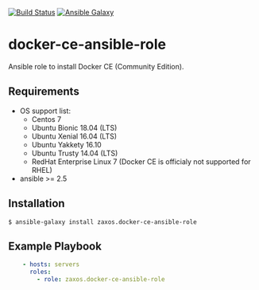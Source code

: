 [![Build Status](https://travis-ci.org/zaxos/docker-ce-ansible-role.svg?branch=master)](https://travis-ci.org/zaxos/docker-ce-ansible-role)
[![Ansible Galaxy](https://img.shields.io/badge/galaxy-_zaxos.docker--ce--ansible--role-blue.svg)](https://galaxy.ansible.com/zaxos/docker-ce-ansible-role/)

docker-ce-ansible-role
======================

Ansible role to install Docker CE (Community Edition).

Requirements
------------
* OS support list:  
  * Centos 7
  * Ubuntu Bionic 18.04 (LTS)
  * Ubuntu Xenial 16.04 (LTS)
  * Ubuntu Yakkety 16.10
  * Ubuntu Trusty 14.04 (LTS)
  * RedHat Enterprise Linux 7 (Docker CE is officialy not supported for RHEL)
* ansible >= 2.5

Installation
------------
```
$ ansible-galaxy install zaxos.docker-ce-ansible-role
```

Example Playbook
----------------
```yaml
    - hosts: servers
      roles:
        - role: zaxos.docker-ce-ansible-role
```
